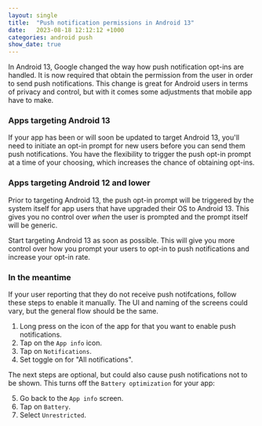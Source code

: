 ```yaml
---
layout: single
title:  "Push notification permissions in Android 13"
date:   2023-08-18 12:12:12 +1000
categories: android push
show_date: true
---
```


In Android 13, Google changed the way how push notification opt-ins are handled. It is now required that obtain the permission from the user in order to send push notifications. This change is great for Android users in terms of privacy and control, but with it comes some adjustments that mobile app have to make.

### Apps targeting Android 13
If your app has been or will soon be updated to target Android 13, you'll need to initiate an opt-in prompt for new users before you can send them push notifications. You have the flexibility to trigger the push opt-in prompt at a time of your choosing, which increases the chance of obtaining opt-ins.

### Apps targeting Android 12 and lower
Prior to targeting Android 13, the push opt-in prompt will be triggered by the system itself for app users that have upgraded their OS to Android 13. This gives you no control over _when_ the user is prompted and the prompt itself will be generic.

Start targeting Android 13 as soon as possible. This will give you more control over how you prompt your users to opt-in to push notifications and increase your opt-in rate.  

### In the meantime
If your user reporting that they do not receive push notifcations, follow these steps to enable it manually. The UI and naming of the screens could vary, but the general flow should be the same.

1. Long press on the icon of the app for that you want to enable push notifications.
2. Tap on the `App info` icon.
3. Tap on `Notifications`.
4. Set toggle on for "All notifications".

The next steps are optional, but could also cause push notifications not to be shown. This turns off the `Battery optimization` for your app:

5. Go back to the `App info` screen.
6. Tap on `Battery`.
7. Select `Unrestricted`.




